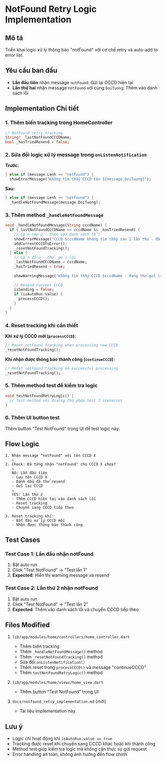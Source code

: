 # NotFound Retry Logic Implementation

## Mô tả
Triển khai logic xử lý thông báo "notFound" với cơ chế retry và auto-add to error list.

## Yêu cầu ban đầu
- **Lần đầu tiên** nhận message `notFound`: Gửi lại CCCD hiện tại
- **Lần thứ hai** nhận message `notFound` với cùng `DoiTuong`: Thêm vào danh sách lỗi

## Implementation Chi tiết

### 1. Thêm biến tracking trong HomeController

```dart
// NotFound retry tracking
String? _lastNotFoundCCCDName;
bool _hasTriedResend = false;
```

### 2. Sửa đổi logic xử lý message trong `onListenNotification`

**Trước:**
```dart
} else if (message.Lenh == "notFound") {
  showErrorMessage("Không tìm thấy CCCD tên ${message.DoiTuong}");
```

**Sau:**
```dart
} else if (message.Lenh == "notFound") {
  _handleNotFoundMessage(message.DoiTuong);
```

### 3. Thêm method `_handleNotFoundMessage`

```dart
void _handleNotFoundMessage(String cccdName) {
  if (_lastNotFoundCCCDName == cccdName && _hasTriedResend) {
    // Lần thứ 2 - thêm vào danh sách lỗi
    showErrorMessage("CCCD $cccdName không tìm thấy sau 2 lần thử - đã thêm vào danh sách lỗi");
    addCurrentCCCDToError();
    _resetNotFoundTracking();
  } else {
    // Lần đầu - thử gửi lại
    _lastNotFoundCCCDName = cccdName;
    _hasTriedResend = true;
    
    showWarningMessage("Không tìm thấy CCCD $cccdName - đang thử gửi lại");
    
    // Resend current CCCD
    isSending = false;
    if (isAutoRun.value) {
      processCCCD();
    }
  }
}
```

### 4. Reset tracking khi cần thiết

**Khi xử lý CCCD mới (`processCCCD`):**
```dart
// Reset notFound tracking when processing new CCCD
_resetNotFoundTracking();
```

**Khi nhận được thông báo thành công (`continueCCCD`):**
```dart
// Reset notFound tracking on successful processing
_resetNotFoundTracking();
```

### 5. Thêm method test để kiểm tra logic

```dart
void testNotFoundRetryLogic() {
  // Test method với dialog cho phép test 2 scenarios
}
```

### 6. Thêm UI button test

Thêm button "Test NotFound" trong UI để test logic này.

## Flow Logic

```
1. Nhận message "notFound" với tên CCCD X
   ↓
2. Check: Đã từng nhận "notFound" cho CCCD X chưa?
   ↓
   NO: Lần đầu tiên
   - Lưu tên CCCD X
   - Đánh dấu đã thử resend
   - Gửi lại CCCD
   ↓
   YES: Lần thứ 2
   - Thêm CCCD hiện tại vào danh sách lỗi
   - Reset tracking
   - Chuyển sang CCCD tiếp theo

3. Reset tracking khi:
   - Bắt đầu xử lý CCCD mới
   - Nhận được thông báo thành công
```

## Test Cases

### Test Case 1: Lần đầu nhận notFound
1. Bật auto run
2. Click "Test NotFound" → "Test lần 1"
3. **Expected**: Hiển thị warning message và resend

### Test Case 2: Lần thứ 2 nhận notFound
1. Bật auto run  
2. Click "Test NotFound" → "Test lần 2"
3. **Expected**: Thêm vào danh sách lỗi và chuyển CCCD tiếp theo

## Files Modified

1. `lib/app/modules/home/controllers/home_controller.dart`
   - Thêm biến tracking
   - Thêm `_handleNotFoundMessage()` method
   - Thêm `_resetNotFoundTracking()` method
   - Sửa đổi `onListenNotification()`
   - Thêm reset trong `processCCCD()` và message "continueCCCD"
   - Thêm `testNotFoundRetryLogic()` method

2. `lib/app/modules/home/views/home_view.dart`
   - Thêm button "Test NotFound" trong UI

3. `docs/notfound_retry_implementation.md` (mới)
   - Tài liệu implementation này

## Lưu ý

- Logic chỉ hoạt động khi `isAutoRun.value == true`
- Tracking được reset khi chuyển sang CCCD khác hoặc khi thành công
- Method test giúp kiểm tra logic mà không cần thực sự gửi request
- Error handling an toàn, không ảnh hưởng đến flow chính
